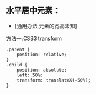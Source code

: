 ## 水平居中元素：

- [通用办法,元素的宽高未知]

方法一:CSS3 transform
```
.parent {
    position: relative;
}
.child {
    position: absolute;
    left: 50%:
    transform: translateX(-50%);
}
```
